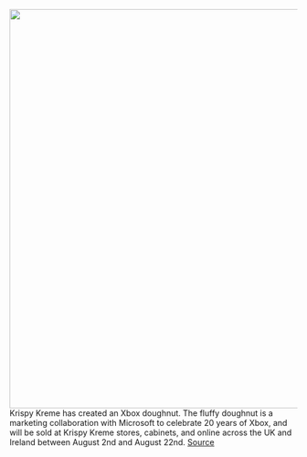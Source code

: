 <img src='https://cdn.vox-cdn.com/uploads/chorus_image/image/50858597/tldr-logo.1473954443.png' width='700px' /><br/>
Krispy Kreme has created an Xbox doughnut. The fluffy doughnut is a marketing collaboration with Microsoft to celebrate 20 years of Xbox, and will be sold at Krispy Kreme stores, cabinets, and online across the UK and Ireland between August 2nd and August 22nd.
<a href='https://www.theverge.com/tldr/2021/7/28/22597592/krispy-kreme-xbox-doughnut-uk'> Source <a/>